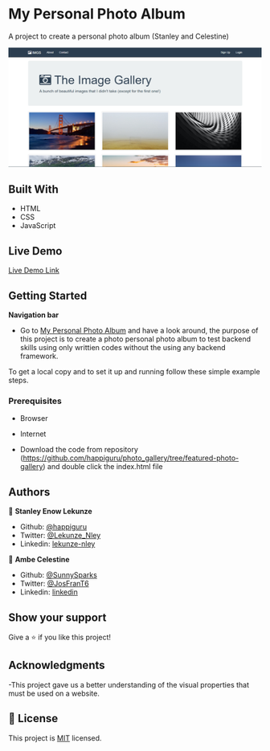 # My Personal Photo Album
A project to create a personal photo album (Stanley and Celestine)

![screenshot](app_screenshot.png)


## Built With

- HTML
- CSS
- JavaScript

## Live Demo

[Live Demo Link](https://raw.githack.com/happiguru/photo_gallery/featured-photo-gallery/index.html)


## Getting Started

**Navigation bar**
- Go to [My Personal Photo Album](https://rawcdn.githack.com/happiguru/photo_gallery/5ad9610e9bbf250c49604bd258b63d5843b50d0b/index.html) and have a look around, the purpose of this project is to create a photo personal photo album to test backend skills using only writtien codes without the using any backend framework.

To get a local copy  and to set it up and running follow these simple example steps.

### Prerequisites

- Browser
- Internet

- Download the code from repository (https://github.com/happiguru/photo_gallery/tree/featured-photo-gallery) and double click the index.html file


## Authors

👤 **Stanley Enow Lekunze**

- Github: [@happiguru](https://github.com/happiguru)
- Twitter: [@Lekunze_Nley](https://twitter.com/Lekunze_Nley)
- Linkedin: [lekunze-nley](https://www.linkedin.com/in/lekunze-nley/)

👤 **Ambe Celestine**

- Github: [@SunnySparks](https://github.com/sunnySparks)
- Twitter: [@JosFranT6](https://twitter.com/josfrant6)
- Linkedin: [linkedin](https://www.linkedin.com/in/josé-francisco-silva-díaz-a2a9421a6)



## Show your support

Give a ⭐️ if you like this project!

## Acknowledgments
-This project gave us a better understanding of the visual properties that must be used on a website.

## 📝 License

This project is [MIT](LICENSE) licensed.
